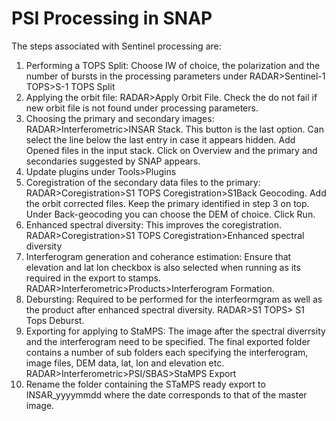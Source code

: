 # PSI Processing in SNAP
The steps associated with Sentinel processing are:
1. Performing a TOPS Split: Choose IW of choice, the polarization and the number of bursts in the processing parameters under RADAR>Sentinel-1 TOPS>S-1 TOPS Split
2. Applying the orbit file: RADAR>Apply Orbit File. Check the do not fail if new orbit  file is not found under processing parameters.
3. Choosing the primary and secondary images: RADAR>Interferometric>INSAR Stack. This button is the last option. Can select the line below the last entry in case it appears hidden. Add Opened files in the input stack. Click on Overview and the primary and secondaries suggested by SNAP appears. 
4. Update plugins under Tools>Plugins
5. Coregistration of the secondary data files to the primary: RADAR>Coregistration>S1 TOPS Coregistration>S1Back Geocoding. Add the orbit corrected files. Keep the primary identified in step 3 on top. Under Back-geocoding you can choose the DEM of choice. Click Run. 
6. Enhanced spectral diversity: This improves the coregistration. RADAR>Coregistration>S1 TOPS Coregistration>Enhanced spectral diversity
7. Interferogram generation and coherance estimation: Ensure that elevation and lat lon checkbox is also selected when running as its required in the export to stamps. RADAR>Interferometric>Products>Interferogram Formation.
8. Debursting: Required to be performed for the interfeormgram as well as the product after enhanced spectral diversity. RADAR>S1 TOPS> S1 Tops Deburst.
9. Exporting for applying to StaMPS: The image after the spectral diverrsity and the interferogram need to be specified. The final exported folder contains a number of sub folders each specifying the interferogram, image files, DEM data, lat, lon and elevation etc. RADAR>Interferometric>PSI/SBAS>StaMPS Export
10. Rename the folder containing the STaMPS ready export to INSAR_yyyymmdd where the date corresponds to that of the master image.
